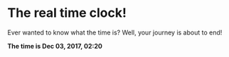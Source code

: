 # The real time clock!

Ever wanted to know what the time is? Well, your journey is about to end!

**The time is Dec 03, 2017, 02:20**